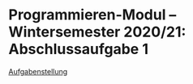# Programmieren-Modul – Wintersemester 2020/21: Abschlussaufgabe 1
[Aufgabenstellung](Aufgabenstellung.pdf)
